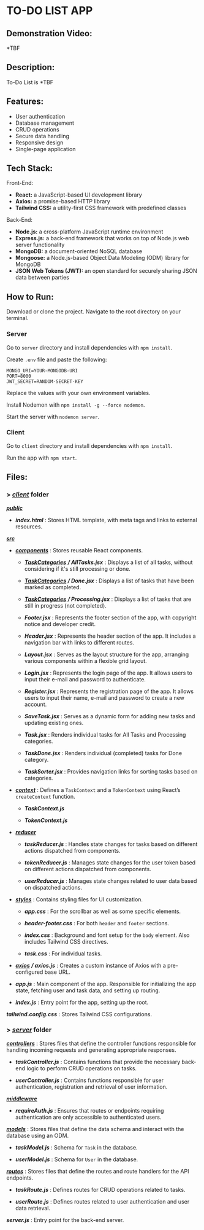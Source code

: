 # TO-DO LIST APP


## Demonstration Video:
*TBF


## Description:
To-Do List is *TBF


## Features:
- User authentication
- Database management
- CRUD operations
- Secure data handling
- Responsive design
- Single-page application


## Tech Stack:
Front-End:
- **React:** a JavaScript-based UI development library
- **Axios:** a promise-based HTTP library
- **Tailwind CSS:** a utility-first CSS framework with predefined classes

Back-End:
- **Node.js:** a cross-platform JavaScript runtime environment
- **Express.js:** a back-end framework that works on top of Node.js web server functionality
- **MongoDB:** a document-oriented NoSQL database
- **Mongoose:** a Node.js-based Object Data Modeling (ODM) library for MongoDB
- **JSON Web Tokens (JWT):** an open standard for securely sharing JSON data between parties


## How to Run:
Download or clone the project. Navigate to the root directory on your terminal.

### Server
Go to `server` directory and install dependencies with `npm install`.

Create `.env` file and paste the following:
```
MONGO_URI=YOUR-MONGODB-URI
PORT=8000
JWT_SECRET=RANDOM-SECRET-KEY
```

Replace the values with your own environment variables.

Install Nodemon with `npm install -g --force nodemon`.

Start the server with `nodemon server`.

### Client
Go to `client` directory and install dependencies with `npm install`.

Run the app with `npm start`.


## Files:
### > <ins>*client*</ins> folder

<ins>***public***</ins>

- ***index.html*** : Stores HTML template, with meta tags and links to external resources.


<ins>***src***</ins>

- <ins>***components***</ins> : Stores reusable React components.

   - <ins>***TaskCategories***</ins> ***/ AllTasks.jsx*** : Displays a list of all tasks, without considering if it's still processing or done.

   - <ins>***TaskCategories***</ins> ***/ Done.jsx*** : Displays a list of tasks that have been marked as completed.

   - <ins>***TaskCategories***</ins> ***/ Processing.jsx*** : Displays a list of tasks that are still in progress (not completed).

   - ***Footer.jsx*** :  Represents the footer section of the app, with copyright notice and developer credit.

   - ***Header.jsx*** : Represents the header section of the app. It includes a navigation bar with links to different routes.

   - ***Layout.jsx*** : Serves as the layout structure for the app, arranging various components within a flexible grid layout.

   - ***Login.jsx*** : Represents the login page of the app. It allows users to input their e-mail and password to authenticate.

   - ***Register.jsx*** : Represents the registration page of the app. It allows users to input their name, e-mail and password to create a new account.

   - ***SaveTask.jsx*** : Serves as a dynamic form for adding new tasks and updating existing ones.

   - ***Task.jsx*** : Renders individual tasks for All Tasks and Processing categories.

   - ***TaskDone.jsx*** : Renders individual (completed) tasks for Done category.

   - ***TaskSorter.jsx*** : Provides navigation links for sorting tasks based on categories.


- <ins>***context***</ins> : Defines a `TaskContext` and a `TokenContext` using React’s `createContext` function.

   - ***TaskContext.js***

   - ***TokenContext.js***


- <ins>***reducer***</ins>

   - ***taskReducer.js*** : Handles state changes for tasks based on different actions dispatched from components.

   - ***tokenReducer.js*** : Manages state changes for the user token based on different actions dispatched from components.

   - ***userReducer.js*** : Manages state changes related to user data based on dispatched actions.


- <ins>***styles***</ins> : Contains styling files for UI customization.

   - ***app.css*** : For the scrollbar as well as some specific elements.

   - ***header-footer.css*** : For both `header` and `footer` sections.

   - ***index.css*** : Background and font setup for the `body` element. Also includes Tailwind CSS directives.

   - ***task.css*** : For individual tasks.


- <ins>***axios***</ins> ***/ axios.js*** : Creates a custom instance of Axios with a pre-configured base URL.

- ***app.js*** : Main component of the app. Responsible for initializing the app state, fetching user and task data, and setting up routing.

- ***index.js*** : Entry point for the app, setting up the root.


***tailwind.config.css*** : Stores Tailwind CSS configurations.



### > <ins>*server*</ins> folder

<ins>***controllers***</ins> : Stores files that define the controller functions responsible for handling incoming requests and generating appropriate responses.

- ***taskController.js*** : Contains functions that provide the necessary back-end logic to perform CRUD operations on tasks.

- ***userController.js*** : Contains functions responsible for user authentication, registration and retrieval of user information.


<ins>***middleware***</ins>

- ***requireAuth.js*** : Ensures that routes or endpoints requiring authentication are only accessible to authenticated users.


<ins>***models***</ins>  : Stores files that define the data schema and interact with the database using an ODM.

- ***taskModel.js***  : Schema for `Task` in the database.

- ***userModel.js***  : Schema for `User` in the database.


<ins>***routes***</ins> : Stores files that define the routes and route handlers for the API endpoints.

- ***taskRoute.js*** : Defines routes for CRUD operations related to tasks.

- ***userRoute.js*** : Defines routes related to user authentication and user data retrieval.


***server.js*** : Entry point for the back-end server.
